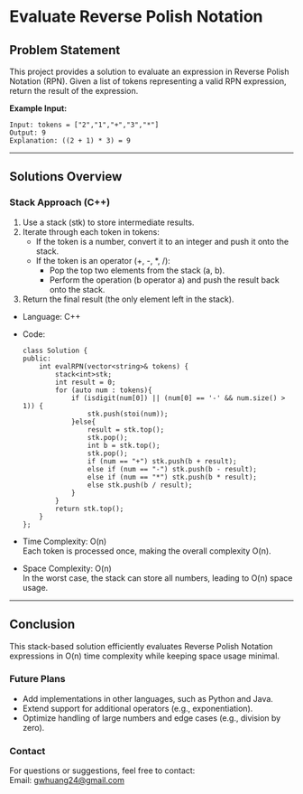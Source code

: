 # **Evaluate Reverse Polish Notation**

## **Problem Statement**
This project provides a solution to evaluate an expression in Reverse Polish Notation (RPN). Given a list of tokens representing a valid RPN expression, return the result of the expression.  
  

**Example Input:**
  ```
  Input: tokens = ["2","1","+","3","*"]
  Output: 9
  Explanation: ((2 + 1) * 3) = 9
  ```
---

## **Solutions Overview**
### **Stack Approach (C++)**
1. Use a stack (stk) to store intermediate results.
2. Iterate through each token in tokens:
   - If the token is a number, convert it to an integer and push it onto the stack.
   - If the token is an operator (+, -, *, /):
     - Pop the top two elements from the stack (a, b).
     - Perform the operation (b operator a) and push the result back onto the stack.
3. Return the final result (the only element left in the stack).
  
- Language: C++
- Code:
  ```
  class Solution {
  public:
      int evalRPN(vector<string>& tokens) {
          stack<int>stk;
          int result = 0;
          for (auto num : tokens){
              if (isdigit(num[0]) || (num[0] == '-' && num.size() > 1)) {  
                  stk.push(stoi(num));
              }else{
                  result = stk.top();
                  stk.pop();
                  int b = stk.top();
                  stk.pop();
                  if (num == "+") stk.push(b + result);
                  else if (num == "-") stk.push(b - result);
                  else if (num == "*") stk.push(b * result);
                  else stk.push(b / result);
              }
          }
          return stk.top();
      }
  };
  ```
  
- Time Complexity:  O(n)      
  Each token is processed once, making the overall complexity O(n).  
  
- Space Complexity: O(n)    
  In the worst case, the stack can store all numbers, leading to O(n) space usage.   
  
---

## **Conclusion**
This stack-based solution efficiently evaluates Reverse Polish Notation expressions in O(n) time complexity while keeping space usage minimal.  

### **Future Plans**
- Add implementations in other languages, such as Python and Java.
- Extend support for additional operators (e.g., exponentiation).
- Optimize handling of large numbers and edge cases (e.g., division by zero).  

### **Contact**
For questions or suggestions, feel free to contact:  
Email: gwhuang24@gmail.com
